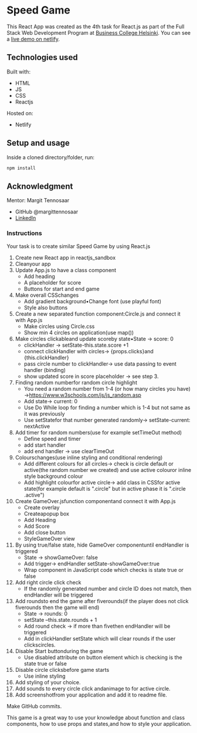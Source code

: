 # Speed Game

This React App was created as the 4th task for React.js as part of the Full Stack Web Development Program at [Business College Helsinki](https://en.bc.fi/qualifications/full-stack-web-developer-program/). You can see a [live demo on netlify](https://laurielim-react-speed-game.netlify.app/).

## Technologies used

Built with:

- HTML
- JS
- CSS
- Reactjs

Hosted on:

- Netlify

## Setup and usage

Inside a cloned directory/folder, run:

```bash
npm install
```

## Acknowledgment

Mentor: Margit Tennosaar

- GitHub @margittennosaar
- [LinkedIn](https://www.linkedin.com/in/margittennosaar/)

### Instructions

Your task is to create similar Speed Game by using React.js

1. Create new React app in reactjs_sandbox
2. Cleanyour app
3. Update App.js to have a class component
   - Add heading
   - A placeholder for score
   - Buttons for start and end game
4. Make overall CSSchanges
   - Add gradient background•Change font (use playful font)
   - Style also buttons
5. Create a new separated function component:Circle.js and connect it with App.js
   - Make circles using Circle.css
   - Show min 4 circles on application(use map())
6. Make circles clickableand update scoreby state•State -> score: 0
   - clickHandler -> setState-this.state.score +1
   - connect clickHandler with circles-> {props.clicks}and {this.clickHandler}
   - pass circle number to clickHandler-> use data passing to event handler (binding)
   - show updated score in score placeholder -> see step 3.
7. Finding random numberfor random circle highlight
   - You need a random number from 1-4 (or how many circles you have) ->https://www.w3schools.com/js/js_random.asp
   - Add state-> current: 0
   - Use Do While loop for finding a number which is 1-4 but not same as it was previously
   - Use setStatefor that number generated randomly-> setState-current: nextActive
8. Add timer for random numbers(use for example setTimeOut method)
   - Define speed and timer
   - add start handler
   - add end handler -> use clearTimeOut
9. Colourschanges(use inline styling and conditional rendering)
   - Add different colours for all circles-> check is circle default or active(the random number we created) and use active colouror inline style background colour
   - Add highlight colourfor active circle-> add class in CSSfor active state(for example default is ".circle" but in active phase it is ".circle .active")
10. Create GameOver.jsfunction componentand connect it with App.js
    - Create overlay
    - Createapopup box
    - Add Heading
    - Add Score
    - Add close button
    - StyleGameOver view
11. By using true/false state, hide GameOver componentuntil endHandler is triggered
    - State -> showGameOver: false
    - Add trigger-> endHandler setState-showGameOver:true
    - Wrap component in JavaScript code which checks is state true or false
12. Add right circle click check
    - If the randomly generated number and circle ID does not match, then endHandler will be triggered
13. Add roundsto end the game after fiverounds(if the player does not click fiverounds then the game will end)
    - State -> rounds: 0
    - setState –this.state.rounds + 1
    - Add round check -> if more than fivethen endHandler will be triggered
    - Add in clickHandler setState which will clear rounds if the user clickscircles.
14. Disable Start buttonduring the game
    - Use disabled attribute on button element which is checking is the state true or false
15. Disable circle clicksbefore game starts
    - Use inline styling
16. Add styling of your choice.
17. Add sounds to every circle click andanimage to for active circle.
18. Add screenshotfrom your application and add it to readme file.

Make GitHub commits.

This game is a great way to use your knowledge about function and class components, how to use props and states,and how to style your application.
